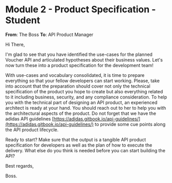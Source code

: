 # Module 2 - Product Specification - Student

**From**: The Boss
**To**: API Product Manager

Hi There,

I'm glad to see that you have identified the use-cases for the planned Voucher API and articulated hypotheses about their business values. Let's now turn these into a product specification for the development team!

With use-cases and vocabulary consolidated, it is time to prepare everything so that your fellow developers can start working. Please, take into account that the preparation should cover not only the technical specification of the product you hope to create but also everything related to it including business, security, and any compliance consideration. To help you with the technical part of designing an API product, an experienced architect is ready at your hand. You should reach out to her to help you with the architectural aspects of the product. Do not forget that we have the adidas API guidelines [https://adidas.gitbook.io/api-guidelines/](https://adidas.gitbook.io/api-guidelines/) to provide some cue points along the API product lifecycle.

Ready to start? Make sure that the output is a tangible API product specification for developers as well as the plan of how to execute the delivery. What else do you think is needed before you can start building the API?

Best regards,

Boss.

